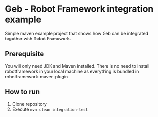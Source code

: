 # Geb - Robot Framework integration example

Simple maven example project that shows how Geb can be integrated together with Robot Framework.

## Prerequisite
You will only need JDK and Maven installed. There is no need to install robotframework in your local machine as everything is bundled in robotframework-maven-plugin.

## How to run
1. Clone repository
1. Execute `mvn clean integration-test`

